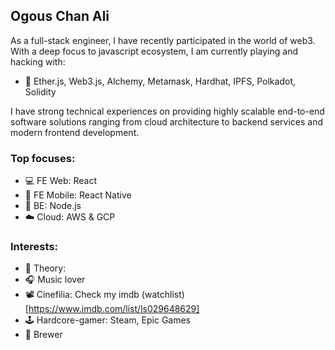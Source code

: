 ## Ogous Chan Ali

As a full-stack engineer, I have recently participated in the world of web3. With a deep focus to javascript ecosystem, I am currently playing and hacking with:
- 🔭 Ether.js, Web3.js, Alchemy, Metamask, Hardhat, IPFS, Polkadot, Solidity

I have strong technical experiences on providing highly scalable end-to-end software solutions ranging from cloud architecture to backend services and modern frontend development.

### Top focuses:
- 💻 FE Web: React
- 📱 FE Mobile: React Native
- 💾 BE: Node.js
- ☁️ Cloud: AWS & GCP

### Interests:
- 📝 Theory: 
- 🎧 Music lover
- 📽️ Cinefilia: Check my imdb (watchlist)[https://www.imdb.com/list/ls029648629]
- 🕹️ Hardcore-gamer: Steam, Epic Games
- 🍺 Brewer